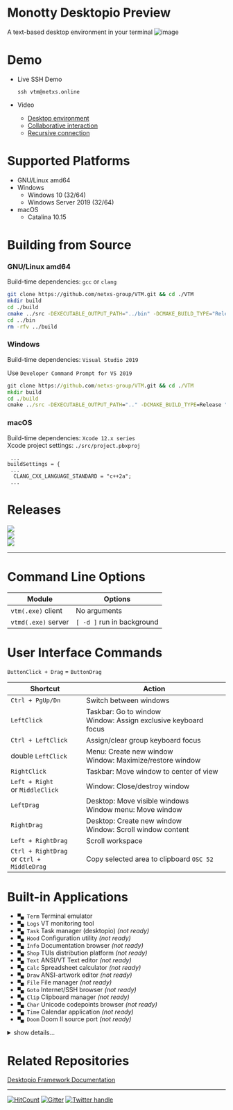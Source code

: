 # Monotty Desktopio Preview

A text-based desktop environment in your terminal
![image](https://dice.netxs.online/cloud/vtm/mde_banner_v1.13.png)

# Demo

- Live SSH Demo

  `ssh vtm@netxs.online`

- Video
  - [Desktop environment](https://youtu.be/fLumnSctakY)
  - [Collaborative interaction](https://youtu.be/0zU4e5Vam8c)
  - [Recursive connection](https://youtu.be/Fm5X75sO62c)

# Supported Platforms

- GNU/Linux amd64
- Windows
  - Windows 10 (32/64)
  - Windows Server 2019 (32/64)
- macOS
  - Catalina 10.15

# Building from Source

### GNU/Linux amd64

Build-time dependencies: `gcc` or `clang`

```bash
git clone https://github.com/netxs-group/VTM.git && cd ./VTM
mkdir build
cd ./build
cmake ../src -DEXECUTABLE_OUTPUT_PATH="../bin" -DCMAKE_BUILD_TYPE="Release" -DCMAKE_CXX_FLAGS="-pthread -s" && cmake --build .
cd ../bin
rm -rfv ../build
```

### Windows

Build-time dependencies: `Visual Studio 2019`

Use `Developer Command Prompt for VS 2019`
```cmd
git clone https://github.com/netxs-group/VTM.git && cd ./VTM
mkdir build
cd ./build
cmake ../src -DEXECUTABLE_OUTPUT_PATH=".." -DCMAKE_BUILD_TYPE=Release "-GVisual Studio 16 2019" -DCMAKE_CXX_FLAGS="/DWIN32 /D_WINDOWS /W3 /GR /EHsc /bigobj" && cmake --build . --config Release && cd ../Release
```

### macOS

Build-time dependencies: `Xcode 12.x series`  
Xcode project settings: `./src/project.pbxproj`

```
 ...
buildSettings = {
 ...
  CLANG_CXX_LANGUAGE_STANDARD = "c++2a";
 ...
```

# Releases

[![](https://dice.netxs.online/cloud/vtm/status/macos)](https://github.com/netxs-group/VTM/releases/download/latest/vtm_macos.tar.gz)  
[![](https://dice.netxs.online/cloud/vtm/status/linux)](https://github.com/netxs-group/VTM/releases/download/latest/vtm_linux_amd64.tar.gz)  
[![](https://dice.netxs.online/cloud/vtm/status/windows)](https://github.com/netxs-group/VTM/releases/download/latest/vtm_windows_64.zip)  

---

# Command Line Options

Module               | Options
---------------------|--------------------------------------
`vtm(.exe)` client   | No arguments
`vtmd(.exe)` server  | `[ -d ]` run in background

# User Interface Commands

`ButtonClick + Drag` = `ButtonDrag`

Shortcut              | Action
----------------------|--------------------------------------
`Ctrl + PgUp/Dn`      | Switch between windows
`LeftClick`           | Taskbar: Go to window<br>Window: Assign exclusive keyboard focus
`Ctrl + LeftClick`    | Assign/clear group keyboard focus
double `LeftClick`    | Menu: Create new window<br>Window: Maximize/restore window
`RightClick`          | Taskbar: Move window to center of view
`Left + Right`<br>or `MiddleClick` | Window: Close/destroy window
`LeftDrag`            | Desktop: Move visible windows<br>Window menu: Move window
`RightDrag`           | Desktop: Create new window<br>Window: Scroll window content
`Left + RightDrag`    | Scroll workspace
`Ctrl + RightDrag`<br>or `Ctrl + MiddleDrag` | Copy selected area to clipboard `OSC 52`

# Built-in Applications

- `▀▄ Term` Terminal emulator
- `▀▄ Logs` VT monitoring tool
- `▀▄ Task` Task manager (desktopio) _(not ready)_
- `▀▄ Hood` Configuration utility _(not ready)_
- `▀▄ Info` Documentation browser _(not ready)_
- `▀▄ Shop` TUIs distribution platform _(not ready)_
- `▀▄ Text` ANSI/VT Text editor _(not ready)_
- `▀▄ Calc` Spreadsheet calculator _(not ready)_
- `▀▄ Draw` ANSI-artwork editor _(not ready)_
- `▀▄ File` File manager _(not ready)_
- `▀▄ Goto` Internet/SSH browser _(not ready)_
- `▀▄ Clip` Clipboard manager _(not ready)_
- `▀▄ Char` Unicode codepoints browser _(not ready)_
- `▀▄ Time` Calendar application _(not ready)_
- `▀▄ Doom` Doom Ⅱ source port _(not ready)_

<details><summary>show details...</summary><p>

 - `▀▄ Term`
   - UTF-8 Everywhere
   - Unicode clustering
   - TrueColor/256-color support
   - Auto-wrap mode `DECAWM` (with horizontal scrolling)
   - Focus tracking `DECSET 1004`
   - Bracketed paste mode `DECSET 2004`
   - SGR attributes: overline, double underline, strikethrough, and others
   - Save/restore terminal window title `XTWINOPS 22/23`
   - Mouse tracking `DECSET 1000/1002/1003/1006 SGR` mode
   - Mouse tracking `DECSET 10060 Extended SGR` mode, mouse reporting outside of the terminal viewport (outside + negative arguments) #62
   - Configurable using VT-sequences
   
      Name         | Sequence                         | Description
      -------------|----------------------------------|-------------
      `CCC_SBS`    | `CSI` 24 \[ : n \[ : m \] \] `p` | Set scrollback buffer size, `int32_t`<br>`n` Buffer limit in lines, 0 is unlimited, _default is 20.000_<br>`m` Grow step for unlimited buffer, _default is 0_
      `CCC_RST`    | `CSI`  1           `p`           | Reset all parameters to default
      `CCC_TBS`    | `CSI`  5 \[ : n \] `p`           | Set tabulation length<br>`n` Length in chars, _max = 256, default is 8_
      `CCC_JET`    | `CSI` 11 \[ : n \] `p`           | Set text alignment, _default is Left_<br>`n = 0` default<br>`n = 1` Left<br>`n = 2` Right<br>`n = 3` Center
      `CCC_WRP`    | `CSI` 12 \[ : n \] `p`           | Set text autowrap mode, _default is On_<br>`n = 0` default<br>`n = 1` On<br>`n = 2` Off
      `CCC_RTL`    | `CSI` 13 \[ : n \] `p`           | Set text right-to-left mode, _default is Off_<br>`n = 0` default<br>`n = 1` On<br>`n = 2` Off

 - `▀▄ Logs`
  - Reset by double `RightClick`

 - `▀▄ Hood`
  - ...

 - `▀▄ Info`
  - ...

 - `▀▄ Shop`
  - Just a sketch

 - `▀▄ Text`
  - User interface only

 - `▀▄ Calc`
  - User interface only

 - `▀▄ Clip`
  - ...

 - `▀▄ Draw`
  - ...

 - `▀▄ Task`
  - ...

 - `▀▄ Char`
  - ...

 - `▀▄ File`
  - ...

 - `▀▄ Time`
  - ...

 - `▀▄ Goto`
  - ...

 - `▀▄ Doom`
  - ...

</p></details>

# Related Repositories

[Desktopio Framework Documentation](https://github.com/netxs-group/Desktopio-Docs)

---

[![HitCount](https://views.whatilearened.today/views/github/netxs-group/VTM.svg)](https://github.com/netxs-group/VTM) [![Gitter](https://badges.gitter.im/netxs-group/VTM.svg)](https://gitter.im/netxs-group/VTM?utm_source=badge&utm_medium=badge&utm_campaign=pr-badge) [![Twitter handle][]][twitter badge]

[//]: # (LINKS)
[twitter handle]: https://img.shields.io/twitter/follow/desktopio.svg?style=social&label=Follow
[twitter badge]: https://twitter.com/desktopio

